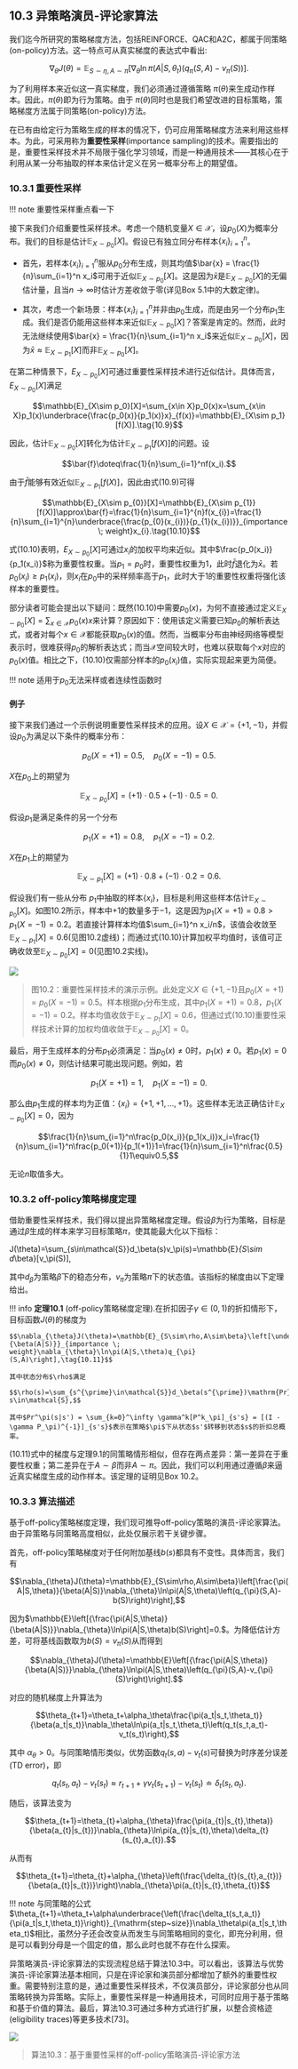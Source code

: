 ## 10.3 异策略演员-评论家算法

我们迄今所研究的策略梯度方法，包括REINFORCE、QAC和A2C，都属于同策略(on-policy)方法。这一特点可从真实梯度的表达式中看出:

$$\nabla_\theta J(\theta)=\mathbb{E}_{S\sim\eta,A\sim\pi}\left[\nabla_\theta\ln\pi(A|S,\theta_t)(q_\pi(S,A)-v_\pi(S))\right].$$

为了利用样本来近似这一真实梯度，我们必须通过遵循策略 $\pi(\theta)$来生成动作样本。因此，$\pi(\theta)$即为行为策略。由于 $\pi(\theta)$同时也是我们希望改进的目标策略，策略梯度方法属于同策略(on-policy)方法。

在已有由给定行为策略生成的样本的情况下，仍可应用策略梯度方法来利用这些样本。为此，可采用称为**重要性采样**(importance sampling)的技术。需要指出的是，重要性采样技术并不局限于强化学习领域，而是一种通用技术——其核心在于利用从某一分布抽取的样本来估计定义在另一概率分布上的期望值。

### 10.3.1 重要性采样

!!! note
    重要性采样重点看一下

接下来我们介绍重要性采样技术。考虑一个随机变量$X \in \mathcal{X}$，设$p_0(X)$为概率分布。我们的目标是估计$\mathbb{E}_{X\sim p_0}[X]$。假设已有独立同分布样本$\{x_i\}_{i=1}^n$。

- 首先，若样本$\{x_i\}_{i=1}^n$服从$p_0$分布生成，则其均值$\bar{x} = \frac{1}{n}\sum_{i=1}^n x_i$可用于近似$\mathbb{E}_{X\sim p_0}[X]$。这是因为$\bar{x}$是$\mathbb{E}_{X\sim p_0}[X]$的无偏估计量，且当$n \to \infty$时估计方差收敛于零(详见Box 5.1中的大数定律)。

- 其次，考虑一个新场景：样本$\{x_i\}_{i=1}^n$并非由$p_0$生成，而是由另一个分布$p_1$生成。我们是否仍能用这些样本来近似$\mathbb{E}_{X\sim p_0}[X]$？答案是肯定的。然而，此时无法继续使用$\bar{x} = \frac{1}{n}\sum_{i=1}^n x_i$来近似$\mathbb{E}_{X\sim p_0}[X]$，因为$\bar{x} \approx \mathbb{E}_{X\sim p_1}[X]$而非$\mathbb{E}_{X\sim p_0}[X]$。

在第二种情景下，$E_{X∼p_0}[X]$可通过重要性采样技术进行近似估计。具体而言，$E_{X∼p_0}[X]$满足

$$\mathbb{E}_{X\sim p_0}[X]=\sum_{x\in X}p_0(x)x=\sum_{x\in X}p_1(x)\underbrace{\frac{p_0(x)}{p_1(x)}x}_{f(x)}=\mathbb{E}_{X\sim p_1}[f(X)].\tag{10.9}$$

因此，估计$\mathbb{E}_{X\sim p_0}[X]$转化为估计$\mathbb{E}_{X\sim p_1}[f(X)]$的问题。设

$$\bar{f}\doteq\frac{1}{n}\sum_{i=1}^nf(x_i).$$

由于$\bar{f}$能够有效近似$\mathbb{E}_{X\sim p_1}[f(X)]$，因此由式$(10.9)$可得

$$\mathbb{E}_{X\sim p_{0}}[X]=\mathbb{E}_{X\sim p_{1}}[f(X)]\approx\bar{f}=\frac{1}{n}\sum_{i=1}^{n}f(x_{i})=\frac{1}{n}\sum_{i=1}^{n}\underbrace{\frac{p_{0}(x_{i})}{p_{1}(x_{i})}}_{importance \; weight}x_{i}.\tag{10.10}$$

式$(10.10)$表明，$E_{X\sim p_0}[X]$可通过$x_i$的加权平均来近似。其中$\frac{p_0(x_i)}{p_1(x_i)}$称为重要性权重。当$p_1 = p_0$时，重要性权重为1，此时$\bar{f}$退化为$\bar{x}$。若$p_0(x_i) ≥ p_1(x_i)$，则$x_i$在$p_0$中的采样频率高于$p_1$，此时大于$1$的重要性权重将强化该样本的重要性。

部分读者可能会提出以下疑问：既然$(10.10)$中需要$p_0(x)$，为何不直接通过定义$\mathbb{E}_{X\sim p_0}[X] = \sum_{x\in\mathcal{X}} p_0(x)x$来计算？原因如下：使用该定义需要已知$p_0$的解析表达式，或者对每个$x \in \mathcal{X}$都能获取$p_0(x)$的值。然而，当概率分布由神经网络等模型表示时，很难获得$p_0$的解析表达式；而当$\mathcal{X}$空间较大时，也难以获取每个$x$对应的$p_0(x)$值。相比之下，$(10.10)$仅需部分样本的$p_0(x_i)$值，实际实现起来更为简便。

!!! note
    适用于$p_0$无法采样或者连续性函数时

#### 例子

接下来我们通过一个示例说明重要性采样技术的应用。设$X \in \mathcal{X} = \{+1, -1\}$，并假设$p_0$为满足以下条件的概率分布：

$$p_0(X=+1)=0.5,\quad p_0(X=-1)=0.5.$$

$X$在$p_0$上的期望为

$$\mathbb{E}_{X\sim p_0}[X]=(+1)\cdot0.5+(-1)\cdot0.5=0.$$

假设$p_1$是满足条件的另一个分布

$$p_1(X=+1)=0.8,\quad p_1(X=-1)=0.2.$$

$X$在$p_1$上的期望为

$$\mathbb{E}_{X\sim p_1}[X]=(+1)\cdot0.8+(-1)\cdot0.2=0.6.$$

假设我们有一些从分布 $p_1$中抽取的样本$\{x_i\}$，目标是利用这些样本估计$\mathbb{E}_{X\sim p_0}[X]$。如图$10.2$所示，样本中$+1$的数量多于$-1$，这是因为$p_1(X=+1)=0.8 > p_1(X=-1)=0.2$。若直接计算样本均值$\sum_{i=1}^n x_i/n$，该值会收敛至$\mathbb{E}_{X\sim p_1}[X]=0.6$(见图$10.2$虚线)；而通过式$(10.10)$计算加权平均值时，该值可正确收敛至$\mathbb{E}_{X\sim p_0}[X]=0$(见图$10.2$实线)。

 ![](../img/10/3.png)

 > 图$10.2$：重要性采样技术的演示示例。此处定义$X \in \{+1, -1\}$且$p_0(X = +1) = p_0(X = -1) =0.5$。样本根据$p_1$分布生成，其中$p_1(X = +1) =0.8$，$p_1(X = -1) =0.2$。样本均值收敛于$\mathbb{E}_{X\sim p_1}[X] =0.6$，但通过式$(10.10)$重要性采样技术计算的加权均值收敛于$\mathbb{E}_{X\sim p_0}[X] =0$。

最后，用于生成样本的分布$p_1$必须满足：当$p_0(x) \neq0$时，$p_1(x) \neq0$。若$p_1(x) =0$而$p_0(x) \neq0$，则估计结果可能出现问题。例如，若

$$p_1(X=+1)=1,\quad p_1(X=-1)=0.$$

那么由$p_1$生成的样本均为正值：$\{x_i\} = \{+1, +1, \ldots, +1\}$。这些样本无法正确估计$\mathbb{E}_{X\sim p_0}[X] =0$，因为

$$\frac{1}{n}\sum_{i=1}^n\frac{p_0(x_i)}{p_1(x_i)}x_i=\frac{1}{n}\sum_{i=1}^n\frac{p_0(+1)}{p_1(+1)}1=\frac{1}{n}\sum_{i=1}^n\frac{0.5}{1}1\equiv0.5,$$

无论$n$取值多大。

### 10.3.2 off-policy策略梯度定理

借助重要性采样技术，我们得以提出异策略梯度定理。假设$\beta$为行为策略，目标是通过$\beta$生成的样本来学习目标策略$\pi$，使其能最大化以下指标：

J(\theta)=\sum_{s\in\mathcal{S}}d_\beta(s)v_\pi(s)=\mathbb{E}_{S\sim d_\beta}[v_\pi(S)],

其中$d_\beta$为策略$\beta$下的稳态分布，$v_\pi$为策略$\pi$下的状态值。该指标的梯度由以下定理给出。

!!! info
    **定理10.1** (off-policy策略梯度定理).在折扣因子$\gamma\in(0,1)$的折扣情形下，目标函数$J(\theta)$的梯度为

    $$\nabla_{\theta}J(\theta)=\mathbb{E}_{S\sim\rho,A\sim\beta}\left[\underbrace{\frac{\pi(A|S,\theta)}{\beta(A|S)}}_{importance \; weight}\nabla_{\theta}\ln\pi(A|S,\theta)q_{\pi}(S,A)\right],\tag{10.11}$$

    其中状态分布$\rho$满足

    $$\rho(s)=\sum_{s^{\prime}\in\mathcal{S}}d_\beta(s^{\prime})\mathrm{Pr}_\pi(s|s^{\prime}),\quad s\in\mathcal{S},$$

    其中$Pr^\pi(s|s') = \sum_{k=0}^\infty \gamma^k[P^k_\pi]_{s's} = [(I - \gamma P_\pi)^{-1}]_{s's}$表示在策略$\pi$下从状态$s'$转移到状态$s$的折扣总概率。

(10.11)式中的梯度与定理9.1的同策略情形相似，但存在两点差异：第一差异在于重要性权重；第二差异在于$A \sim \beta$而非$A \sim \pi$。因此，我们可以利用通过遵循$\beta$来逼近真实梯度生成的动作样本。该定理的证明见Box $10.2$。

### 10.3.3 算法描述

基于off-policy策略梯度定理，我们现可推导off-policy策略的演员-评论家算法。由于异策略与同策略高度相似，此处仅展示若干关键步骤。

首先，off-policy策略梯度对于任何附加基线$b(s)$都具有不变性。具体而言，我们有

$$\nabla_{\theta}J(\theta)=\mathbb{E}_{S\sim\rho,A\sim\beta}\left[\frac{\pi(A|S,\theta)}{\beta(A|S)}\nabla_{\theta}\ln\pi(A|S,\theta)\left(q_{\pi}(S,A)-b(S)\right)\right],$$

因为$\mathbb{E}\left[{\frac{\pi(A|S,\theta)}{\beta(A|S)}}\nabla_{\theta}\ln\pi(A|S,\theta)b(S)\right]=0.$。为降低估计方差，可将基线函数取为$b(S) = v_\pi(S)$从而得到

$$\nabla_{\theta}J(\theta)=\mathbb{E}\left[{\frac{\pi(A|S,\theta)}{\beta(A|S)}}\nabla_{\theta}\ln\pi(A|S,\theta)\left(q_{\pi}(S,A)-v_{\pi}(S)\right)\right].$$

对应的随机梯度上升算法为

$$\theta_{t+1}=\theta_t+\alpha_\theta\frac{\pi(a_t|s_t,\theta_t)}{\beta(a_t|s_t)}\nabla_\theta\ln\pi(a_t|s_t,\theta_t)\left(q_t(s_t,a_t)-v_t(s_t)\right),$$

其中 $\alpha_\theta >0$。与同策略情形类似，优势函数$q_t(s, a) - v_t(s)$可替换为时序差分误差(TD error)，即

$$q_t(s_t,a_t)-v_t(s_t)\approx r_{t+1}+\gamma v_t(s_{t+1})-v_t(s_t)\doteq\delta_t(s_t,a_t).$$

随后，该算法变为

$$\theta_{t+1}=\theta_{t}+\alpha_{\theta}\frac{\pi(a_{t}|s_{t},\theta)}{\beta(a_{t}|s_{t})}\nabla_{\theta}\ln\pi(a_{t}|s_{t},\theta)\delta_{t}(s_{t},a_{t}).$$

从而有

$$\theta_{t+1}=\theta_{t}+\alpha_{\theta}\left(\frac{\delta_{t}(s_{t},a_{t})}{\beta(a_{t}|s_{t})}\right)\nabla_{\theta}\pi(a_{t}|s_{t},\theta_{t})$$

!!! note
    与同策略的公式$\theta_{t+1}=\theta_t+\alpha\underbrace{\left(\frac{\delta_t(s_t,a_t)}{\pi(a_t|s_t,\theta_t)}\right)}_{\mathrm{step~size}}\nabla_\theta\pi(a_t|s_t,\theta_t)$相比，虽然分子还会改变从而发生与同策略相同的变化，即充分利用，但是可以看到分母是一个固定的值，那么此时也就不存在什么探索。

异策略演员-评论家算法的实现流程总结于算法$10.3$中。可以看出，该算法与优势演员-评论家算法基本相同，只是在评论家和演员部分都增加了额外的重要性权重。需要特别注意的是，通过重要性采样技术，不仅演员部分，评论家部分也从同策略转换为异策略。实际上，重要性采样是一种通用技术，可同时应用于基于策略和基于价值的算法。最后，算法$10.3$可通过多种方式进行扩展，以整合资格迹(eligibility traces)等更多技术[73]。

 ![](../img/10/4.png)

 > 算法$10.3$：基于重要性采样的off-policy策略演员-评论家方法